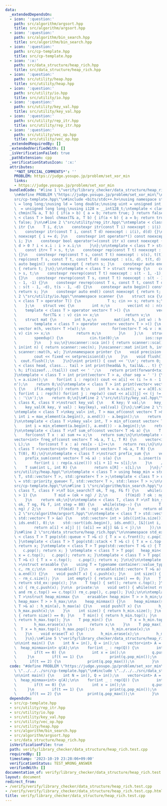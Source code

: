 ```yaml
---
data:
  _extendedDependsOn:
  - icon: ':question:'
    path: src/algorithm/argsort.hpp
    title: src/algorithm/argsort.hpp
  - icon: ':question:'
    path: src/algorithm/bin_search.hpp
    title: src/algorithm/bin_search.hpp
  - icon: ':question:'
    path: src/cp-template.hpp
    title: src/cp-template.hpp
  - icon: ':x:'
    path: src/data_structure/heap_rich.hpp
    title: src/data_structure/heap_rich.hpp
  - icon: ':question:'
    path: src/utility/heap.hpp
    title: src/utility/heap.hpp
  - icon: ':question:'
    path: src/utility/io.hpp
    title: src/utility/io.hpp
  - icon: ':question:'
    path: src/utility/key_val.hpp
    title: src/utility/key_val.hpp
  - icon: ':question:'
    path: src/utility/rep_itr.hpp
    title: src/utility/rep_itr.hpp
  - icon: ':question:'
    path: src/utility/vec_op.hpp
    title: src/utility/vec_op.hpp
  _extendedRequiredBy: []
  _extendedVerifiedWith: []
  _isVerificationFailed: true
  _pathExtension: cpp
  _verificationStatusIcon: ':x:'
  attributes:
    '*NOT_SPECIAL_COMMENTS*': ''
    PROBLEM: https://judge.yosupo.jp/problem/set_xor_min
    links:
    - https://judge.yosupo.jp/problem/set_xor_min
  bundledCode: "#line 1 \"verify/library_checker/data_structure/heap_rich.test.cpp\"\
    \n#define PROBLEM \"https://judge.yosupo.jp/problem/set_xor_min\"\n\n#line 2 \"\
    src/cp-template.hpp\"\n#include <bits/stdc++.h>\nusing namespace std;\nusing ll\
    \ = long long;\nusing ld = long double;\nusing uint = unsigned int;\nusing ull\
    \  = unsigned long long;\nusing i128 = __int128_t;\ntemplate < class T > bool\
    \ chmin(T& a, T b) { if(a > b) { a = b; return true; } return false; }\ntemplate\
    \ < class T > bool chmax(T& a, T b) { if(a < b) { a = b; return true; } return\
    \ false; }\n\n#line 2 \"src/utility/rep_itr.hpp\"\ntemplate < class T > struct\
    \ itr {\n    T i, d;\n    constexpr itr(const T i) noexcept : i(i), d(1) {}\n\
    \    constexpr itr(const T i, const T d) noexcept : i(i), d(d) {}\n    void operator++()\
    \ noexcept { i += d; }\n    constexpr int operator*() const noexcept { return\
    \ i; }\n    constexpr bool operator!=(const itr x) const noexcept {\n        return\
    \ d > 0 ? i < x.i : i > x.i;\n    }\n};\n\ntemplate < class T > struct rep {\n\
    \    const itr< T > s, t;\n    constexpr rep(const T t) noexcept : s(0), t(t)\
    \ {}\n    constexpr rep(const T s, const T t) noexcept : s(s), t(t) {}\n    constexpr\
    \ rep(const T s, const T t, const T d) noexcept : s(s, d), t(t, d) {}\n    constexpr\
    \ auto begin() const noexcept { return s; }\n    constexpr auto end() const noexcept\
    \ { return t; }\n};\n\ntemplate < class T > struct revrep {\n    const itr < T\
    \ > s, t;\n    constexpr revrep(const T t) noexcept : s(t - 1, -1), t(-1, -1)\
    \ {}\n    constexpr revrep(const T s, const T t) noexcept : s(t - 1, -1), t(s\
    \ - 1, -1) {}\n    constexpr revrep(const T s, const T t, const T d) noexcept\
    \ : s(t - 1, -d), t(s - 1, -d) {}\n    constexpr auto begin() const noexcept {\
    \ return s; }\n    constexpr auto end() const noexcept { return t; }\n};\n#line\
    \ 2 \"src/utility/io.hpp\"\nnamespace scanner {\n    struct sca {\n        template\
    \ < class T > operator T() {\n            T s; cin >> s; return s;\n        }\n\
    \    };\n    struct vec {\n        int n;\n        vec(int n) : n(n) {}\n    \
    \    template < class T > operator vector< T >() {\n            vector< T > v(n);\n\
    \            for(T& x : v) cin >> x;\n            return v;\n        }\n    };\n\
    \    struct mat {\n        int h,w;\n        mat(int h, int w) : h(h), w(w) {}\n\
    \        template < class T > operator vector< vector< T > >() {\n           \
    \ vector m(h, vector< T >(w));\n            for(vector< T >& v : m) for(T& x :\
    \ v) cin >> x;\n            return m;\n        }\n    };\n    struct speedup {\n\
    \        speedup() {\n            cin.tie(0);\n            ios::sync_with_stdio(0);\n\
    \        }\n    } su;\n}\nscanner::sca in() { return scanner::sca(); }\nscanner::vec\
    \ in(int n) { return scanner::vec(n); }\nscanner::mat in(int h, int w) { return\
    \ scanner::mat(h, w); }\n\nnamespace printer {\n    void precision(int d) {\n\
    \        cout << fixed << setprecision(d);\n    }\n    void flush() {\n      \
    \  cout.flush();\n    }\n}\nint print() { cout << '\\n'; return 0; }\ntemplate\
    \ < class head, class... tail > int print(head&& h, tail&&... t) {\n    cout <<\
    \ h; if(sizeof...(tail)) cout << ' ';\n    return print(forward<tail>(t)...);\n\
    }\ntemplate < class T > int print(vector< T > a, char sep = ' ') {\n    int n\
    \ = a.size();\n    for(int i : rep(n)) cout << a[i] << (i != n - 1 ? sep : '\\\
    n');\n    return 0;\n}\ntemplate < class T > int print(vector< vector< T > > a)\
    \ {\n    if(a.empty()) return 0;\n    int h = a.size(), w = a[0].size();\n   \
    \ for(int i : rep(h)) for(int j : rep(w)) cout << a[i][j] << (j != w - 1 ? ' '\
    \ : '\\n');\n    return 0;\n}\n#line 2 \"src/utility/key_val.hpp\"\ntemplate <\
    \ class K, class V >\nstruct key_val {\n    K key; V val;\n    key_val() {}\n\
    \    key_val(K key, V val) : key(key), val(val) {}\n};\n#line 2 \"src/utility/vec_op.hpp\"\
    \ntemplate < class T >\nkey_val< int, T > max_of(const vector< T >& a) {\n   \
    \ int i = max_element(a.begin(), a.end()) - a.begin();\n    return {i, a[i]};\n\
    }\n\ntemplate < class T >\nkey_val< int, T > min_of(const vector< T >& a) {\n\
    \    int i = min_element(a.begin(), a.end()) - a.begin();\n    return {i, a[i]};\n\
    }\n\ntemplate < class T >\nT sum_of(const vector< T >& a) {\n    T sum = 0;\n\
    \    for(const T x : a) sum += x;\n    return sum;\n}\n\ntemplate < class T >\n\
    vector<int> freq_of(const vector< T >& a, T L, T R) {\n    vector<int> res(R -\
    \ L);\n    for(const T x : a) res[x - L]++;\n    return res;\n}\n\ntemplate <\
    \ class T >\nvector<int> freq_of(const vector< T >& a, T R) {\n    return freq_of(a,\
    \ T(0), R);\n}\n\ntemplate < class T >\nstruct prefix_sum {\n    vector< T > s;\n\
    \    prefix_sum(const vector< T >& a) : s(a) {\n        s.insert(s.begin(), T(0));\n\
    \        for(int i : rep(a.size())) s[i + 1] += s[i];\n    }\n    // [L, R)\n\
    \    T sum(int L, int R) {\n        return s[R] - s[L];\n    }\n};\n#line 3 \"\
    src/utility/heap.hpp\"\n\ntemplate < class T > using heap_min = std::priority_queue<\
    \ T, std::vector< T >, std::greater< T > >;\ntemplate < class T > using heap_max\
    \ = std::priority_queue< T, std::vector< T >, std::less< T > >;\n\n#line 17 \"\
    src/cp-template.hpp\"\n\n#line 1 \"src/algorithm/bin_search.hpp\"\ntemplate <\
    \ class T, class F >\nT bin_search(T ok, T ng, F& f) {\n    while(abs(ok - ng)\
    \ > 1) {\n        T mid = (ok + ng) / 2;\n        (f(mid) ? ok : ng) = mid;\n\
    \    }\n    return ok;\n}\n\ntemplate < class T, class F >\nT bin_search_real(T\
    \ ok, T ng, F& f, int step = 80) {\n    while(step--) {\n        T mid = (ok +\
    \ ng) / 2;\n        (f(mid) ? ok : ng) = mid;\n    }\n    return ok;\n}\n#line\
    \ 2 \"src/algorithm/argsort.hpp\"\n\ntemplate < class T > std::vector< int > argsort(const\
    \ std::vector< T > &a) {\n    std::vector< int > ids((int)a.size());\n    std::iota(ids.begin(),\
    \ ids.end(), 0);\n    std::sort(ids.begin(), ids.end(), [&](int i, int j) {\n\
    \        return a[i] < a[j] || (a[i] == a[j] && i < j);\n    });\n    return ids;\n\
    }\n#line 2 \"src/data_structure/heap_rich.hpp\"\n\nnamespace std_ex {\n\ntemplate\
    \ < class T > T pop(std::queue < T >& c) { T x = c.front(); c.pop(); return x;\
    \ }\ntemplate < class T > T pop(std::stack < T >& c) { T x = c.top();   c.pop();\
    \ return x; }\ntemplate < class T > T pop(std::vector< T >& c) { T x = c.top();\
    \   c.pop(); return x; } \ntemplate < class T > T pop(   heap_min< T >& c) { T\
    \ x = c.top();   c.pop(); return x; }\ntemplate < class T > T pop(   heap_max<\
    \ T >& c) { T x = c.top();   c.pop(); return x; }\n\n}\n\ntemplate < class container\
    \ >\nstruct erasable {\n    using T = typename container::value_type;\n    container\
    \ c, rm_c;\n\n    erasable() {}\n    erasable(std::vector< T >& a) : c(a.begin(),\
    \ a.end()) {}\n    void push(T x) { c.push(x); }\n    int size() { return c.size()\
    \ - rm_c.size(); }\n    int empty() { return size() == 0; }\n    T pop() { set();\
    \ return std_ex::pop(c); }\n    T top() { set(); return c.top(); }\n    void erase(T\
    \ x) { rm_c.push(x); }\n\n  private:\n    void set() { while(not rm_c.empty()\
    \ and rm_c.top() == c.top()) rm_c.pop(), c.pop(); }\n};\n\n\ntemplate < class\
    \ T >\nstruct heap_minmax {\n    erasable< heap_min< T > > h_min;\n    erasable<\
    \ heap_max< T > > h_max;\n\n    heap_minmax() {}\n    heap_minmax(std::vector<\
    \ T >& a) : h_min(a), h_max(a) {}\n    void push(T x) {\n        h_min.push(x),\
    \ h_max.push(x);\n    }\n    int size() { return h_min.size(); }\n    int empty()\
    \ { return size() == 0; }\n    T min() { return h_min.top(); }\n    T max() {\
    \ return h_max.top(); }\n    T pop_min() {\n        T x = h_min.top(); h_min.pop();\n\
    \        h_max.erase(x);\n        return x;\n    }\n    T pop_max() {\n      \
    \  T x = h_max.top(); h_max.pop();\n        h_min.erase(x);\n        return x;\n\
    \    }\n    void erase(T x) {\n        h_min.erase(x);\n        h_max.erase(x);\n\
    \    }\n};\n#line 5 \"verify/library_checker/data_structure/heap_rich.test.cpp\"\
    \n\nint main() {\n    int N = in(), Q = in();\n    vector<int> A = in(N);\n  \
    \  heap_minmax<int> q(A);\n\n    for(int _ : rep(Q)) {\n        int t = in();\n\
    \        if(t == 0) {\n            int x = in();\n            q.push(x);\n   \
    \     }\n        if(t == 1) {\n            print(q.pop_min());\n        }\n  \
    \      if(t == 2) {\n            print(q.pop_max());\n        }\n    }\n}\n"
  code: "#define PROBLEM \"https://judge.yosupo.jp/problem/set_xor_min\"\n\n#include\
    \ \"../../../src/cp-template.hpp\"\n#include \"../../../src/data_structure/heap_rich.hpp\"\
    \n\nint main() {\n    int N = in(), Q = in();\n    vector<int> A = in(N);\n  \
    \  heap_minmax<int> q(A);\n\n    for(int _ : rep(Q)) {\n        int t = in();\n\
    \        if(t == 0) {\n            int x = in();\n            q.push(x);\n   \
    \     }\n        if(t == 1) {\n            print(q.pop_min());\n        }\n  \
    \      if(t == 2) {\n            print(q.pop_max());\n        }\n    }\n}"
  dependsOn:
  - src/cp-template.hpp
  - src/utility/rep_itr.hpp
  - src/utility/io.hpp
  - src/utility/key_val.hpp
  - src/utility/vec_op.hpp
  - src/utility/heap.hpp
  - src/algorithm/bin_search.hpp
  - src/algorithm/argsort.hpp
  - src/data_structure/heap_rich.hpp
  isVerificationFile: true
  path: verify/library_checker/data_structure/heap_rich.test.cpp
  requiredBy: []
  timestamp: '2023-10-19 23:28:06+09:00'
  verificationStatus: TEST_WRONG_ANSWER
  verifiedWith: []
documentation_of: verify/library_checker/data_structure/heap_rich.test.cpp
layout: document
redirect_from:
- /verify/verify/library_checker/data_structure/heap_rich.test.cpp
- /verify/verify/library_checker/data_structure/heap_rich.test.cpp.html
title: verify/library_checker/data_structure/heap_rich.test.cpp
---
```

